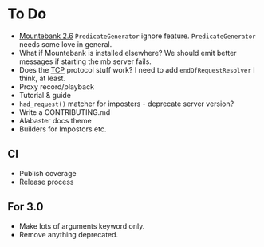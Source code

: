 # To Do

* [Mountebank 2.6](https://www.mbtest.org/releases/v2.6.0) `PredicateGenerator` ignore feature. `PredicateGenerator` needs some love in general.
* What if Mountebank is installed elsewhere? We should emit better messages if starting the mb server fails.
* Does the [TCP](http://www.mbtest.org/docs/protocols/tcp) protocol stuff work? I need to add `endOfRequestResolver` I think, at least.
* Proxy record/playback
* Tutorial & guide
* `had_request()` matcher for imposters - deprecate server version?
* Write a CONTRIBUTING.md
* Alabaster docs theme
* Builders for Impostors etc.

## CI
* Publish coverage
* Release process

## For 3.0

* Make lots of arguments keyword only.
* Remove anything deprecated.
